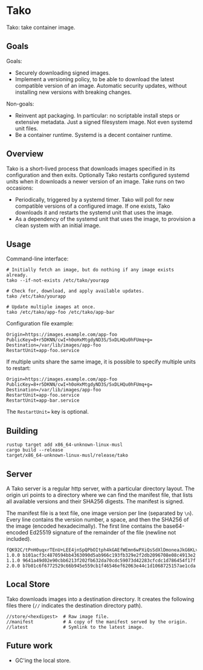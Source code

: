# Tako

Tako: take container image.

## Goals

Goals:

 * Securely downloading signed images.
 * Implement a versioning policy, to be able to download the latest compatible
   version of an image. Automatic security updates, without installing new
   versions with breaking changes.

Non-goals:

 * Reinvent apt packaging. In particular: no scriptable install steps or
   extensive metadata. Just a signed filesystem image. Not even systemd unit
   files.
 * Be a container runtime. Systemd is a decent container runtime.

## Overview

Tako is a short-lived process that downloads images specified in its
configuration and then exits. Optionally Tako restarts configured systemd units
when it downloads a newer version of an image. Take runs on two occasions:

 * Periodically, triggered by a systemd timer. Tako will poll for new compatible
   versions of a configured image. If one exists, Tako downloads it and restarts
   the systemd unit that uses the image.
 * As a dependency of the systemd unit that uses the image, to provision a clean
   system with an initial image.

## Usage

Command-line interface:

    # Initially fetch an image, but do nothing if any image exists already.
    tako --if-not-exists /etc/tako/yourapp

    # Check for, download, and apply available updates.
    tako /etc/tako/yourapp

    # Update multiple images at once.
    tako /etc/tako/app-foo /etc/tako/app-bar

Configuration file example:

    Origin=https://images.example.com/app-foo
    PublicKey=8+r5DKNN/cwI+h0oHxMtgdyND3S/5xDLHQu0hFUmq+g=
    Destination=/var/lib/images/app-foo
    RestartUnit=app-foo.service

If multiple units share the same image, it is possible to specify multiple units
to restart:

    Origin=https://images.example.com/app-foo
    PublicKey=8+r5DKNN/cwI+h0oHxMtgdyND3S/5xDLHQu0hFUmq+g=
    Destination=/var/lib/images/app-foo
    RestartUnit=app-foo.service
    RestartUnit=app-bar.service

The `RestartUnit=` key is optional.

## Building

    rustup target add x86_64-unknown-linux-musl
    cargo build --release
    target/x86_64-unknown-linux-musl/release/tako

## Server

A Tako server is a regular http server, with a particular directory layout. The
origin uri points to a directory where we can find the manifest file, that lists
all available versions and their SHA256 digests. The manifest is signed.

The manifest file is a text file, one image version per line (separated by
`\n`). Every line contains the version number, a space, and then the SHA256
of the image (encoded hexadecimally). The first line contains the base64-encoded
Ed25519 signature of the remainder of the file (newline not included).

    fQK92C/tPnH0uqxrTEnU+LEE4jnSpQPbOItph4kGAEfWEmn6wPXiQsSdXlDmoneaJkG6KLvInTvB7FlELoeQFg==
    1.0.0 b101acf3c4870594bb4363090d5ab966c193fb329e2f2db2096708e08c4913e2
    1.1.0 9641a49d02e90cbb6213f202fb632da70cdc59073d42283cfcdc1d786454f17f
    2.0.0 b7b01c6f6772529c66b945e559cb1f46546ef62063e44c1d1068725157ae1cda

## Local Store

Tako downloads images into a destination directory. It creates the following
files there (`//` indicates the destination directory path).

    //store/<hexdigest>  # Raw image file.
    //manifest           # A copy of the manifest served by the origin.
    //latest             # Symlink to the latest image.

## Future work

 * GC'ing the local store.
